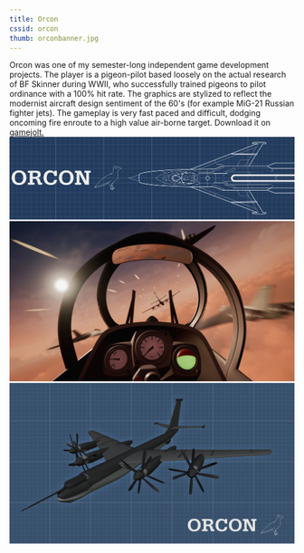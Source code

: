 ```yaml
---
title: Orcon
cssid: orcon
thumb: orconbanner.jpg
---
```

Orcon was one of my semester-long independent game development projects. The player is a pigeon-pilot based loosely on the actual research of BF Skinner during WWII, who successfully trained pigeons to pilot ordinance with a 100% hit rate. The graphics are stylized to reflect the modernist aircraft design sentiment of the 60's (for example MiG-21 Russian fighter jets). The gameplay is very fast paced and difficult, dodging oncoming fire enroute to a high value air-borne target. Download it on [gamejolt.](https://gamejolt.com/games/orcon/304008)
![Banner Image](/assets/img/orconbanner.jpg)
![Gameplay screenshot](/assets/img/orconcockpit.jpg)
![Bomber Model](/assets/img/orconboss.jpg)

